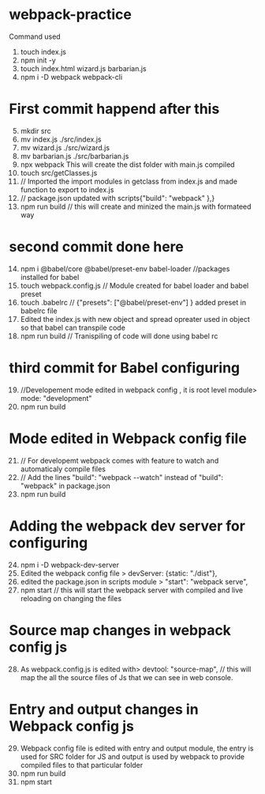 # webpack-practice

Command used

1. touch index.js
2. npm init -y
3. touch index.html wizard.js barbarian.js
4. npm i -D webpack webpack-cli

# First commit happend after this

5. mkdir src
6. mv index.js ./src/index.js
7. mv wizard.js ./src/wizard.js
8. mv barbarian.js ./src/barbarian.js
9. npx webpack This will create the dist folder with main.js compiled
10. touch src/getClasses.js
11. // Imported the import modules in getclass from index.js and made function to export to index.js
12. // package.json updated with scripts{"build": "webpack" },}
13. npm run build // this will create and minized the main.js with formateed way

# second commit done here

14. npm i @babel/core @babel/preset-env babel-loader //packages installed for babel
15. touch webpack.config.js // Module created for babel loader and babel preset
16. touch .babelrc // {"presets": ["@babel/preset-env"] } added preset in babelrc file
17. Edited the index.js with new object and spread opreater used in object so that babel can transpile code
18. npm run build // Tranispiling of code will done using babel rc

# third commit for Babel configuring

19. //Developement mode edited in webpack config , it is root level module> mode: "development"
20. npm run build

# Mode edited in Webpack config file

21. // For developemt webpack comes with feature to watch and automaticaly compile files
22. // Add the lines "build": "webpack --watch" instead of "build": "webpack" in package.json
23. npm run build

# Adding the webpack dev server for configuring

24. npm i -D webpack-dev-server
25. Edited the webpack config file > devServer: {static: "./dist"},
26. edited the package.json in scripts module > "start": "webpack serve",
27. npm start // this will start the webpack server with compiled and live reloading on changing the files

# Source map changes in webpack config js

28. As webpack.config.js is edited with> devtool: "source-map", // this will map the all the source files of Js that we
    can see in web console.

# Entry and output changes in Webpack config js

29. Webpack config file is edited with entry and output module, the entry is used for SRC folder for JS and output is used
    by webpack to provide compiled files to that particular folder
30. npm run build
31. npm start
